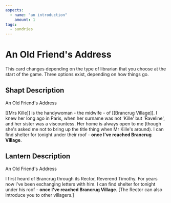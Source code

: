 ```yaml
---
aspects:
  - name: "an introduction"
    amount: 1
tags:
  - sundries
---
```

# An Old Friend's Address

This card changes depending on the type of librarian that you choose at the start of the game. Three options exist, depending on how things go. 

## Shapt Description
An Old Friend's Address

[[Mrs Kille]] is the handywoman - the midwife - of [[Brancrug Village]]. I knew her long ago in Paris, when her surname was not 'Kille' but 'Raveline', and her sister was a viscountess. Her home is always open to me (though she's asked me not to bring up the title thing when Mr Kille's around).  I can find shelter for tonight under their roof  - <b>once I've reached Brancrug Village</b>. 

## Lantern Description
An Old Friend's Address

I first heard of Brancrug through its Rector, Reverend Timothy. For years now I've been exchanging letters with him. I can find shelter for tonight under his roof - <b>once I've reached Brancrug Village</b>. [The Rector can also introduce you to other villagers.]